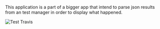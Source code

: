 This application is a part of a bigger app that intend to parse json results from an test manager in order to display what happened.

![Test Travis](https://travis-ci.org/drarouge/my-test-project.svg?branch=master)
